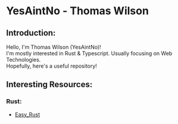 # YesAintNo - Thomas Wilson

## Introduction: 

Hello, I'm Thomas Wilson (YesAintNo)! <br>
I'm mostly interested in Rust & Typescript. Usually focusing on Web Technologies. <br>
Hopefully, here's a useful repository!

## Interesting Resources:

### Rust:
- [Easy_Rust](https://github.com/Dhghomon/easy_rust)
